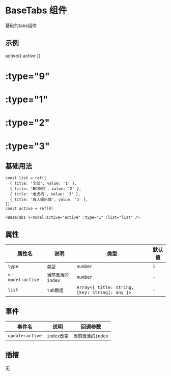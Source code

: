 # BaseTabs 组件

基础的tabs组件

<script setup>
import BaseTabs from "../src//BaseTabs.vue";
import { ref } from 'vue'

const list = ref([
  { title: '全部', value: '1' },
  { title: 'BC原创', value: '2' },
  { title: '老虎机', value: '3' },
  { title: '真人娱乐城', value: '3' },
])

const list2 = ref([
  { title: '全部', value: '1' },
  { title: 'BC原创', value: '2' },
  { title: '老虎机', value: '3' },
  { title: '真人娱乐城', value: '3' },
  { title: '全部', value: '1' },
  { title: 'BC原创', value: '2' },
  { title: '老虎机', value: '3' },
  { title: '真人娱乐城', value: '3' },
  { title: '全部', value: '1' },
  { title: 'BC原创', value: '2' },
  { title: '老虎机', value: '3' },
  { title: '真人娱乐城', value: '3' },
  { title: '全部', value: '1' },
  { title: 'BC原创', value: '2' },
  { title: '老虎机', value: '3' },
  { title: '真人娱乐城', value: '3' },
  { title: '全部', value: '1' },
  { title: 'BC原创', value: '2' },
  { title: '老虎机', value: '3' },
  { title: '真人娱乐城', value: '3' },
])

const active = ref(0)
</script>

## 示例

 <div>
   <div>active{{ active }}</div>
    <h1>:type="9"</h1>
    <div class="ml-8 w-[220px]">
      <BaseTabs v-model:active="active" :type="9" :list="list" />
    </div>
    <h1>:type="1"</h1>
    <div class="ml-8 max-w-100">
      <BaseTabs v-model:active="active" :type="1" :list="list" />
    </div>
    <h1>:type="2"</h1>
    <div class="ml-8 max-w-100">
      <BaseTabs
        v-model:active="active" :type="2" :list="list"
        :style="{ '--tabs-width': '100px', '--tabs-indicator-position': `${active * 100}%` }"
      />
    </div>
    <h1>:type="3"</h1>
    <div class="ml-8">
      <BaseTabs v-model:active="active" :type="3" :list="list2" style="scroll-padding-inline: 1rem;" />
    </div>
    </div>

## 基础用法

```vue
const list = ref([
  { title: '全部', value: '1' },
  { title: 'BC原创', value: '2' },
  { title: '老虎机', value: '3' },
  { title: '真人娱乐城', value: '3' },
])
const active = ref(0)

<BaseTabs v-model:active="active" :type="1" :list="list" />
```

## 属性

| 属性名           | 说明              | 类型                                           | 默认值 |
| ---------------- | ----------------- | ---------------------------------------------- | ------ |
| `type`           | `类型`            | `number`                                       | `1`    |
| `v-model:active` | `当前激活的index` | `number`                                       | `-`    |
| `list`           | `tab数组`         | `Array<{ title: string, [key: string]: any }>` | `-`    |

## 事件

| 事件名          | 说明        | 回调参数          |
| --------------- | ----------- | ----------------- |
| `update:active` | `index改变` | `当前激活的index` |

## 插槽

无
